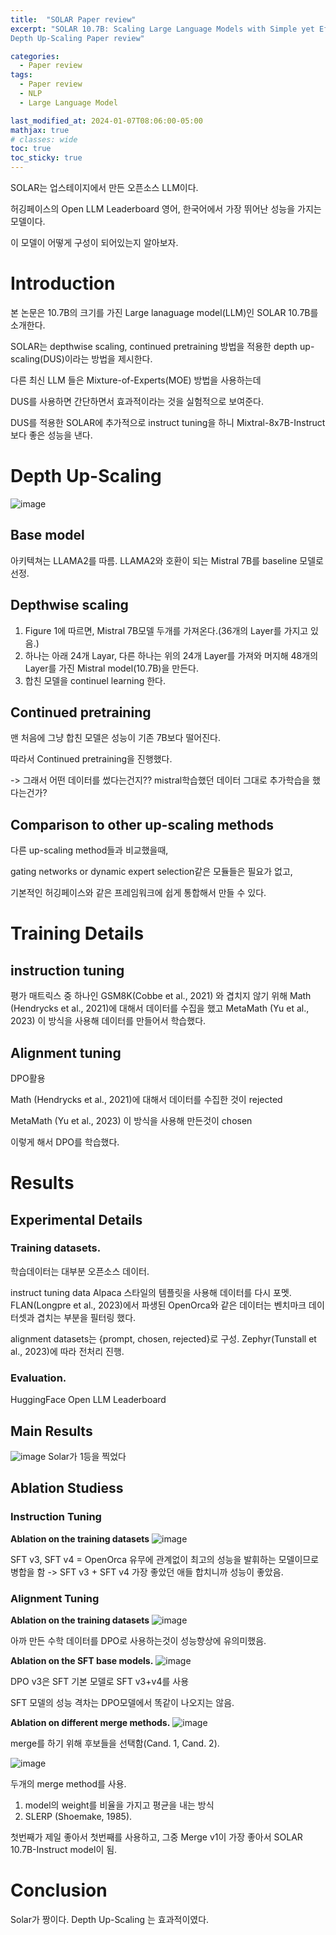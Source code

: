 ```yaml
---
title:  "SOLAR Paper review"
excerpt: "SOLAR 10.7B: Scaling Large Language Models with Simple yet Effective
Depth Up-Scaling Paper review"

categories:
  - Paper review
tags:
  - Paper review
  - NLP
  - Large Language Model

last_modified_at: 2024-01-07T08:06:00-05:00
mathjax: true
# classes: wide
toc: true
toc_sticky: true
---
```


SOLAR는 업스테이지에서 만든 오픈소스 LLM이다.

허깅페이스의 Open LLM Leaderboard 영어, 한국어에서 가장 뛰어난 성능을 가지는 모델이다.

이 모델이 어떻게 구성이 되어있는지 알아보자.

# **Introduction**
본 논문은 10.7B의 크기를 가진 Large lanaguage model(LLM)인 SOLAR 10.7B를 소개한다.

SOLAR는 depthwise scaling, continued pretraining 방법을 적용한 depth up-scaling(DUS)이라는 방법을 제시한다.

다른 최신 LLM 들은 Mixture-of-Experts(MOE) 방법을 사용하는데 

DUS를 사용하면 간단하면서 효과적이라는 것을 실험적으로 보여준다. 

DUS를 적용한 SOLAR에 추가적으로 instruct tuning을 하니 Mixtral-8x7B-Instruct보다 좋은 성능을 낸다.

# **Depth Up-Scaling**
![image](https://github.com/momozzing/KLUE-TOD/assets/60643542/91f851a5-9bbd-4ad3-8493-b287d68be12e)

## **Base model**
아키텍쳐는 LLAMA2를 따름.
LLAMA2와 호환이 되는 Mistral 7B를 baseline 모델로 선정.

## **Depthwise scaling**

1. Figure 1에 따르면, Mistral 7B모델 두개를 가져온다.(36개의 Layer를 가지고 있음.) 
2. 하나는 아래 24개 Layar, 다른 하나는 위의 24개 Layer를 가져와 머지해 48개의 Layer를 가진 Mistral model(10.7B)을 만든다. 
3. 합친 모델을 continuel learning 한다. 

## **Continued pretraining**
맨 처음에 그냥 합친 모델은 성능이 기존 7B보다 떨어진다.

따라서 Continued pretraining을 진행했다. 

-> 그래서 어떤 데이터를 썼다는건지?? mistral학습했던 데이터 그대로 추가학습을 했다는건가?

## **Comparison to other up-scaling methods**
다른 up-scaling method들과 비교했을때, 

gating networks or dynamic expert selection같은 모듈들은 필요가 없고,

기본적인 허깅페이스와 같은 프레임워크에 쉽게 통합해서 만들 수 있다. 

# **Training Details**
## **instruction tuning**
평가 매트릭스 중 하나인 GSM8K(Cobbe et al., 2021) 와 겹치지 않기 위해 Math (Hendrycks et al., 2021)에 대해서 데이터를 수집을 했고 MetaMath (Yu et al., 2023) 이 방식을 사용해 데이터를 만들어서 학습했다.

## **Alignment tuning**
DPO활용

Math (Hendrycks et al., 2021)에 대해서 데이터를 수집한 것이 rejected

MetaMath (Yu et al., 2023) 이 방식을 사용해 만든것이 chosen

이렇게 해서 DPO를 학습했다. 

# **Results**

## **Experimental Details**
### **Training datasets.**
학습데이터는 대부분 오픈소스 데이터.

instruct tuning data 
Alpaca 스타일의 템플릿을 사용해 데이터를 다시 포멧.
FLAN(Longpre et al., 2023)에서 파생된 OpenOrca와 같은 데이터는 벤치마크 데이터셋과 겹치는 부분을 필터링 했다.

alignment datasets는 {prompt, chosen, rejected}로 구성. Zephyr(Tunstall et al., 2023)에 따라 전처리 진행.

### **Evaluation.**
HuggingFace Open LLM Leaderboard

## **Main Results**
![image](https://github.com/momozzing/KLUE-TOD/assets/60643542/b1359781-24ad-488c-8f3d-325ba4a6a590)
Solar가 1등을 찍었다

## **Ablation Studiess**

### **Instruction Tuning**
**Ablation on the training datasets**
![image](https://github.com/momozzing/KLUE-TOD/assets/60643542/26997684-03fc-40bb-b527-5c7857a84f57)

SFT v3, SFT v4 = OpenOrca 유무에 관계없이 최고의 성능을 발휘하는 모델이므로 병합을 함 
-> SFT v3 + SFT v4 가장 좋았던 애들 합치니까 성능이 좋았음. 

### **Alignment Tuning**
**Ablation on the training datasets**
![image](https://github.com/momozzing/KLUE-TOD/assets/60643542/8a9a24bd-0619-40bf-aebb-bedb8663ccc0)

아까 만든 수학 데이터를 DPO로 사용하는것이 성능향상에 유의미했음. 

**Ablation on the SFT base models.**
![image](https://github.com/momozzing/KLUE-TOD/assets/60643542/6df130ad-8270-4ca5-a5dd-1fb93d28679f)

DPO v3은 SFT 기본 모델로 SFT v3+v4를 사용

SFT 모델의 성능 격차는 DPO모델에서 똑같이 나오지는 않음. 

**Ablation on different merge methods.**
![image](https://github.com/momozzing/KLUE-TOD/assets/60643542/51126040-9000-4da2-9dec-18c32f5a9108)

merge를 하기 위해 후보들을 선택함(Cand. 1, Cand. 2). 

![image](https://github.com/momozzing/KLUE-TOD/assets/60643542/941170a1-2ef4-43d2-8852-d564fa270d00)

두개의 merge method를 사용.

1. model의 weight를 비율을 가지고 평균을 내는 방식
2. SLERP (Shoemake, 1985).

첫번째가 제일 좋아서 첫번째를 사용하고, 그중 Merge v1이 가장 좋아서 SOLAR 10.7B-Instruct model이 됨.

# **Conclusion**
Solar가 짱이다. Depth Up-Scaling 는 효과적이였다. 